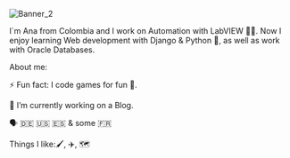 ![Banner_2](https://user-images.githubusercontent.com/81617975/168915991-1164eff0-c604-4cef-8412-e59cb81b8149.png)

I´m Ana from Colombia and I work on Automation with LabVIEW 👩‍💻. Now I enjoy learning Web development with Django & Python 🐍, as well as work with Oracle Databases.

About me: 

⚡ Fun fact: I code games for fun :see_no_evil:.

🔭 I’m currently working on a Blog.

🗣️ :de: 🇺🇸 :es: & some 🇫🇷

Things I like:🖌️, ✈️, :world_map:


<!--
**Anmavel/Anmavel** is a ✨ _special_ ✨ repository because its `README.md` (this file) appears on your GitHub profile.

Here are some ideas to get you started:

- 🔭 I’m currently working on ...
- 🌱 I’m currently learning ...
- 👯 I’m looking to collaborate on ...
- 🤔 I’m looking for help with ...
- 💬 Ask me about ...
- 📫 How to reach me: ...
- 😄 Pronouns: ...
- ⚡ Fun fact: ...
-->

